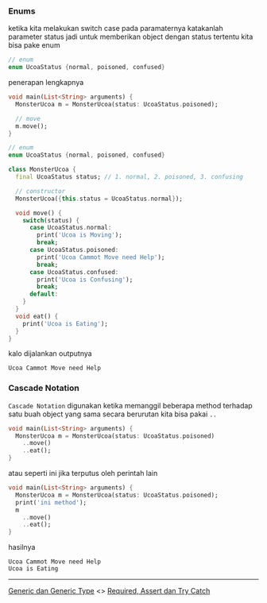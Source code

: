 ### Enums

ketika kita melakukan switch case pada paramaternya katakanlah parameter status  jadi untuk memberikan object
dengan status tertentu kita bisa pake enum 

```dart
// enum
enum UcoaStatus {normal, poisoned, confused}
```

penerapan lengkapnya

```dart
void main(List<String> arguments) {
  MonsterUcoa m = MonsterUcoa(status: UcoaStatus.poisoned);

  // move
  m.move();
}

// enum
enum UcoaStatus {normal, poisoned, confused}

class MonsterUcoa {
  final UcoaStatus status; // 1. normal, 2. poisoned, 3. confusing

  // constructor
  MonsterUcoa({this.status = UcoaStatus.normal});

  void move() {
    switch(status) {
      case UcoaStatus.normal:
        print('Ucoa is Moving');
        break;
      case UcoaStatus.poisoned:
        print('Ucoa Cammot Move need Help');
        break;
      case UcoaStatus.confused:
        print('Ucoa is Confusing');
        break;
      default:
    }
  }
  void eat() {
    print('Ucoa is Eating');
  }
}
```

kalo dijalankan outputnya

```
Ucoa Cammot Move need Help
```

### Cascade Notation

`Cascade Notation` digunakan ketika memanggil beberapa method terhadap satu buah object yang sama
secara berurutan kita bisa pakai `..`

```dart
void main(List<String> arguments) {
  MonsterUcoa m = MonsterUcoa(status: UcoaStatus.poisoned)
    ..move()
    ..eat();
}
```

atau seperti ini jika terputus oleh perintah lain

```dart
void main(List<String> arguments) {
  MonsterUcoa m = MonsterUcoa(status: UcoaStatus.poisoned);
  print('ini method');
  m
    ..move()
    ..eat();
}
```

hasilnya 
```
Ucoa Cammot Move need Help
Ucoa is Eating
```

--- 

[Generic dan Generic Type](../generic/README.md)  <> [Required, Assert dan Try Catch]()
